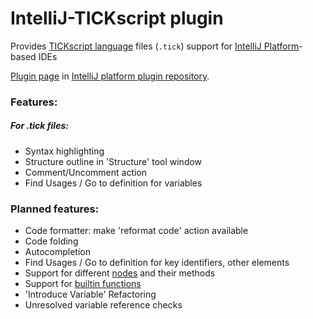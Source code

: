 # IntelliJ-TICKscript plugin

Provides [TICKscript language](https://docs.influxdata.com/kapacitor/v1.3/tick/) files (`.tick`) support for [IntelliJ Platform](http://www.jetbrains.org/pages/viewpage.action?pageId=983889)-based IDEs

[Plugin page](https://plugins.jetbrains.com/plugin/TODO) in [IntelliJ platform plugin repository](https://plugins.jetbrains.com).

### Features:
##### For .tick files:
* Syntax highlighting
* Structure outline in 'Structure' tool window
* Comment/Uncomment action
* Find Usages / Go to definition for variables


### Planned features:
* Code formatter: make 'reformat code' action available
* Code folding
* Autocompletion
* Find Usages / Go to definition for key identifiers, other elements
* Support for different [nodes](https://docs.influxdata.com/kapacitor/v1.3/nodes/) and their methods
* Support for [builtin functions](https://docs.influxdata.com/kapacitor/v1.3/tick/expr/#builtin-functions)
* 'Introduce Variable' Refactoring
* Unresolved variable reference checks